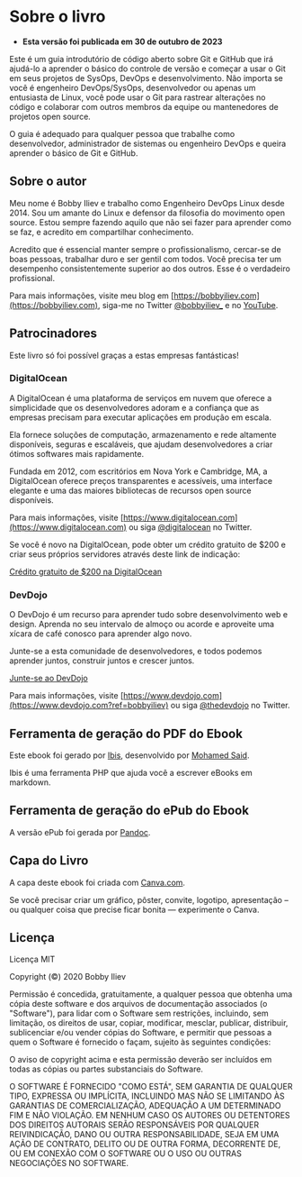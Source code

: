 # Sobre o livro

* **Esta versão foi publicada em 30 de outubro de 2023**

Este é um guia introdutório de código aberto sobre Git e GitHub que irá ajudá-lo a aprender o básico do controle de versão e começar a usar o Git em seus projetos de SysOps, DevOps e desenvolvimento. Não importa se você é engenheiro DevOps/SysOps, desenvolvedor ou apenas um entusiasta de Linux, você pode usar o Git para rastrear alterações no código e colaborar com outros membros da equipe ou mantenedores de projetos open source.

O guia é adequado para qualquer pessoa que trabalhe como desenvolvedor, administrador de sistemas ou engenheiro DevOps e queira aprender o básico de Git e GitHub.

## Sobre o autor

Meu nome é Bobby Iliev e trabalho como Engenheiro DevOps Linux desde 2014. Sou um amante do Linux e defensor da filosofia do movimento open source. Estou sempre fazendo aquilo que não sei fazer para aprender como se faz, e acredito em compartilhar conhecimento.

Acredito que é essencial manter sempre o profissionalismo, cercar-se de boas pessoas, trabalhar duro e ser gentil com todos. Você precisa ter um desempenho consistentemente superior ao dos outros. Esse é o verdadeiro profissional.

Para mais informações, visite meu blog em [https://bobbyiliev.com](https://bobbyiliev.com), siga-me no Twitter [@bobbyiliev_](https://twitter.com/bobbyiliev_) e no [YouTube](https://www.youtube.com/channel/UCQWmdHTeAO0UvaNqve9udRw).

## Patrocinadores

Este livro só foi possível graças a estas empresas fantásticas!

### DigitalOcean

A DigitalOcean é uma plataforma de serviços em nuvem que oferece a simplicidade que os desenvolvedores adoram e a confiança que as empresas precisam para executar aplicações em produção em escala.

Ela fornece soluções de computação, armazenamento e rede altamente disponíveis, seguras e escaláveis, que ajudam desenvolvedores a criar ótimos softwares mais rapidamente.

Fundada em 2012, com escritórios em Nova York e Cambridge, MA, a DigitalOcean oferece preços transparentes e acessíveis, uma interface elegante e uma das maiores bibliotecas de recursos open source disponíveis.

Para mais informações, visite [https://www.digitalocean.com](https://www.digitalocean.com) ou siga [@digitalocean](https://twitter.com/digitalocean) no Twitter.

Se você é novo na DigitalOcean, pode obter um crédito gratuito de $200 e criar seus próprios servidores através deste link de indicação:

[Crédito gratuito de $200 na DigitalOcean](https://m.do.co/c/2a9bba940f39)

### DevDojo

O DevDojo é um recurso para aprender tudo sobre desenvolvimento web e design. Aprenda no seu intervalo de almoço ou acorde e aproveite uma xícara de café conosco para aprender algo novo.

Junte-se a esta comunidade de desenvolvedores, e todos podemos aprender juntos, construir juntos e crescer juntos.

[Junte-se ao DevDojo](https://devdojo.com?ref=bobbyiliev)

Para mais informações, visite [https://www.devdojo.com](https://www.devdojo.com?ref=bobbyiliev) ou siga [@thedevdojo](https://twitter.com/thedevdojo) no Twitter.

## Ferramenta de geração do PDF do Ebook

Este ebook foi gerado por [Ibis](https://github.com/themsaid/ibis/), desenvolvido por [Mohamed Said](https://github.com/themsaid).

Ibis é uma ferramenta PHP que ajuda você a escrever eBooks em markdown.

## Ferramenta de geração do ePub do Ebook

A versão ePub foi gerada por [Pandoc](https://pandoc.org/).

## Capa do Livro

A capa deste ebook foi criada com [Canva.com](https://www.canva.com/join/determined-cork-learn).

Se você precisar criar um gráfico, pôster, convite, logotipo, apresentação – ou qualquer coisa que precise ficar bonita — experimente o Canva.

## Licença

Licença MIT

Copyright (©) 2020 Bobby Iliev

Permissão é concedida, gratuitamente, a qualquer pessoa que obtenha uma cópia
deste software e dos arquivos de documentação associados (o "Software"), para lidar
com o Software sem restrições, incluindo, sem limitação, os direitos
de usar, copiar, modificar, mesclar, publicar, distribuir, sublicenciar e/ou vender
cópias do Software, e permitir que pessoas a quem o Software é
fornecido o façam, sujeito às seguintes condições:

O aviso de copyright acima e esta permissão deverão ser incluídos em todas
as cópias ou partes substanciais do Software.

O SOFTWARE É FORNECIDO "COMO ESTÁ", SEM GARANTIA DE QUALQUER TIPO, EXPRESSA OU
IMPLÍCITA, INCLUINDO MAS NÃO SE LIMITANDO ÀS GARANTIAS DE COMERCIALIZAÇÃO,
ADEQUAÇÃO A UM DETERMINADO FIM E NÃO VIOLAÇÃO. EM NENHUM CASO OS
AUTORES OU DETENTORES DOS DIREITOS AUTORAIS SERÃO RESPONSÁVEIS POR QUALQUER REIVINDICAÇÃO, DANO OU OUTRA
RESPONSABILIDADE, SEJA EM UMA AÇÃO DE CONTRATO, DELITO OU DE OUTRA FORMA, DECORRENTE DE,
OU EM CONEXÃO COM O SOFTWARE OU O USO OU OUTRAS NEGOCIAÇÕES NO
SOFTWARE.
